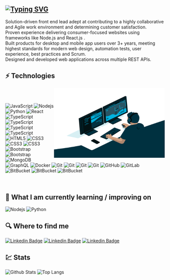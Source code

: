 ## [![Typing SVG](https://readme-typing-svg.herokuapp.com?color=%235669A2&vCenter=true&lines=HELLO%2C+I'm+Rouzbeh+%F0%9F%91%8B;HOLA%2C+soy+Rouzbeh+%F0%9F%91%8B;HALLO%2C+ik+ben+Rouzbeh+%F0%9F%91%8B;BONJOUR%2C+je+suis+Rouzbeh+%F0%9F%91%8B;Hallo%2C+ich+bin+Rouzbeh+%F0%9F%91%8B;%D0%9F%D0%A0%D0%98%D0%92%D0%95%D0%A2%2C+%D1%8F+%D0%A0%D1%83%D0%B7%D0%B1%D0%B5%D1%85+%F0%9F%91%8B;%F0%9F%91%8B+%D8%B3%D9%84%D8%A7%D9%85+%D9%85%D9%86+%D8%B1%D9%88%D8%B2%D8%A8%D9%87+%D9%87%D8%B3%D8%AA%D9%85;%F0%9F%91%8B+%D9%85%D8%B1%D8%AD%D8%A8%D8%A7%D9%8B+%D8%8C+%D8%A3%D9%86%D8%A7+%D8%B1%D9%88%D8%B2%D8%A8%D9%87)](https://git.io/typing-svg)

Solution-driven front end lead adept at contributing to a highly collaborative and Agile work environment and determining customer satisfaction.<br>
Proven experience delivering consumer-focused websites using frameworks like Node.js and React.js .<br>
Built products for desktop and mobile app users over 3+ years, meeting highest standards for modern web design, automation tests, user experience, best practices and Scrum.<br> Designed and developed web applications across multiple REST APIs.

## ⚡ Technologies

<img align="right" alt="GIF" src="./code.gif" width="350" height="220" /><br><br>

![JavaScript](https://img.shields.io/badge/-JavaScript-0C2340?style=flat&logo=javascript)
![Nodejs](https://img.shields.io/badge/-Nodejs-0C2340?style=flat&logo=Node.js)
![Python](https://img.shields.io/badge/-Python-0C2340?style=flat&logo=Python)
![React](https://img.shields.io/badge/-React-0C2340?style=flat&logo=react)
![TypeScript](https://img.shields.io/badge/-TypeScript-E0F1FF?style=flat&logo=typescript)
![TypeScript](https://img.shields.io/badge/-Next.js-black?style=flat&logo=next.js)
![TypeScript](https://img.shields.io/badge/-Redux-764ABC?style=flat&logo=redux)
![TypeScript](https://img.shields.io/badge/-Socket.io-010101?style=flat&logo=socket.io)
![HTML5](https://img.shields.io/badge/-HTML5-E34F26?style=flat&logo=html5&logoColor=white)
![CSS3](https://img.shields.io/badge/-CSS3-1572B6?style=flat&logo=css3)
![CSS3](https://img.shields.io/badge/-SCSS-FFE4F9?style=flat&logo=sass)
![CSS3](https://img.shields.io/badge/-Tailwind-C0FAFF?style=flat&logo=tailwindcss)
![Bootstrap](https://img.shields.io/badge/-Bootstrap-563D7C?style=flat&logo=bootstrap)
![Bootstrap](https://img.shields.io/badge/-Framer_motion-0055FF?style=flat&logo=framer)
![MongoDB](https://img.shields.io/badge/-MongoDB-black?style=flat&logo=mongodb)
![GraphQL](https://img.shields.io/badge/-GraphQL-E10098?style=flat&logo=graphql)
![Docker](https://img.shields.io/badge/-Docker-black?style=flat&logo=docker)
![Git](https://img.shields.io/badge/-PWA-black?style=flat&logo=pwa)
![Git](https://img.shields.io/badge/-Git-black?style=flat&logo=git)
![Git](https://img.shields.io/badge/-NPM-black?style=flat&logo=NPM)
![Git](https://img.shields.io/badge/-Webpack-black?style=flat&logo=webpack)
![GitHub](https://img.shields.io/badge/-GitHub-181717?style=flat&logo=github)
![GitLab](https://img.shields.io/badge/-GitLab-FCA121?style=flat&logo=gitlab)
![BitBucket](https://img.shields.io/badge/-BitBucket-darkblue?style=flat&logo=bitbucket)
![BitBucket](https://img.shields.io/badge/-Cypress-17202C?style=flat&logo=Cypress)
![BitBucket](https://img.shields.io/badge/-jest-C21325?style=flat&logo=jest)<br><br><br>

## 📖 What I am currently learning / improving on

![Nodejs](https://img.shields.io/badge/-Nodejs-0C2340?style=flat&logo=Node.js)
![Python](https://img.shields.io/badge/-Python-0C2340?style=flat&logo=Python)

## 🔍 Where to find me

[![Linkedin Badge](https://img.shields.io/badge/-Linkedin-blue?style=for-the-badge&logo=Linkedin&logoColor=white&link=https:https://www.linkedin.com/in/rouzbeh-hatamy-zargaran/)](https://www.linkedin.com/in/rouzbeh-hatamy-zargaran/)
[![Linkedin Badge](https://img.shields.io/badge/-twitter-1DA1F2?style=for-the-badge&logo=twitter&logoColor=white&link=https://twitter.com/Rouzbeh_hatamy)](https://twitter.com/Rouzbeh_hatamy)
[![Linkedin Badge](https://img.shields.io/badge/-gmail-EA4335?style=for-the-badge&logo=google&logoColor=white&link=https://mail.google.com/mail/?view=cm&fs=1&to=roozbeh.hatamy@gmail.com)](https://mail.google.com/mail/?view=cm&fs=1&to=roozbeh.hatamy@gmail.com)

## 💹 Stats

![Github Stats](https://github-readme-stats.vercel.app/api?username=rouzbeh-hatamy&count_private=true&show_icons=true&include_all_commits=true)
![Top Langs](https://github-readme-stats.vercel.app/api/top-langs/?username=rouzbeh-hatamy&hide=TeX&layout=compact)
